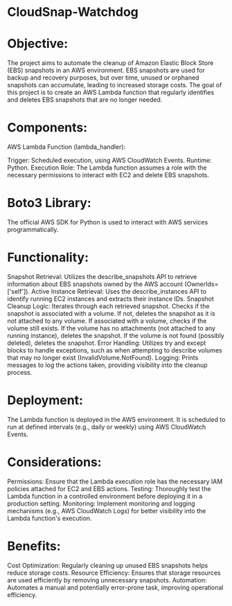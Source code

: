 # CloudSnap-Watchdog

# Objective:
The project aims to automate the cleanup of Amazon Elastic Block Store (EBS) snapshots in an AWS environment. EBS snapshots are used for backup and recovery purposes, but over time, unused or orphaned snapshots can accumulate, leading to increased storage costs. The goal of this project is to create an AWS Lambda function that regularly identifies and deletes EBS snapshots that are no longer needed.

# Components:

AWS Lambda Function (lambda_handler):

Trigger: Scheduled execution, using AWS CloudWatch Events.
Runtime: Python.
Execution Role: The Lambda function assumes a role with the necessary permissions to interact with EC2 and delete EBS snapshots.
# Boto3 Library:

The official AWS SDK for Python is used to interact with AWS services programmatically.
# Functionality:

Snapshot Retrieval: Utilizes the describe_snapshots API to retrieve information about EBS snapshots owned by the AWS account (OwnerIds=['self']).
Active Instance Retrieval: Uses the describe_instances API to identify running EC2 instances and extracts their instance IDs.
Snapshot Cleanup Logic:
Iterates through each retrieved snapshot.
Checks if the snapshot is associated with a volume.
If not, deletes the snapshot as it is not attached to any volume.
If associated with a volume, checks if the volume still exists.
If the volume has no attachments (not attached to any running instance), deletes the snapshot.
If the volume is not found (possibly deleted), deletes the snapshot.
Error Handling: Utilizes try and except blocks to handle exceptions, such as when attempting to describe volumes that may no longer exist (InvalidVolume.NotFound).
Logging: Prints messages to log the actions taken, providing visibility into the cleanup process.
# Deployment:

The Lambda function is deployed in the AWS environment.
It is scheduled to run at defined intervals (e.g., daily or weekly) using AWS CloudWatch Events.
# Considerations:

Permissions: Ensure that the Lambda execution role has the necessary IAM policies attached for EC2 and EBS actions.
Testing: Thoroughly test the Lambda function in a controlled environment before deploying it in a production setting.
Monitoring: Implement monitoring and logging mechanisms (e.g., AWS CloudWatch Logs) for better visibility into the Lambda function's execution.
# Benefits:

Cost Optimization: Regularly cleaning up unused EBS snapshots helps reduce storage costs.
Resource Efficiency: Ensures that storage resources are used efficiently by removing unnecessary snapshots.
Automation: Automates a manual and potentially error-prone task, improving operational efficiency.

